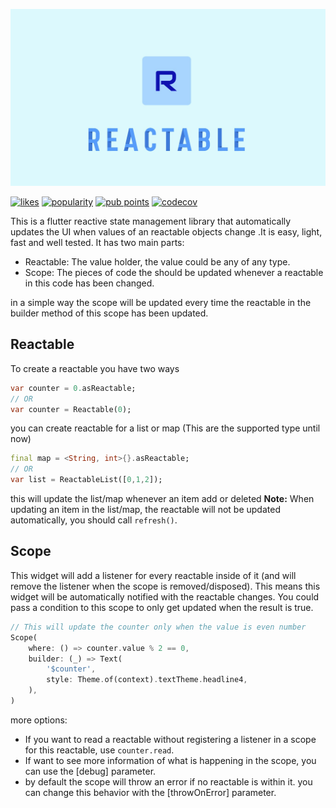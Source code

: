 ![logo](./assets/Name.jpg)

[![likes](https://img.shields.io/pub/likes/reactable?logo=dart)](https://pub.dev/packages/reactable)
[![popularity](https://img.shields.io/pub/popularity/reactable?logo=dart)](https://pub.dev/packages/reactable)
[![pub points](https://img.shields.io/pub/points/reactable?logo=dart)](https://pub.dev/packages/reactable) 
[![codecov](https://codecov.io/gh/SchabanBo/reactable/branch/master/graph/badge.svg?token=LxDyOPFg4o)](https://codecov.io/gh/SchabanBo/reactable)

This is a flutter reactive state management library that automatically updates the UI when values of an reactable objects change .It is easy, light, fast and well tested.
It has two main parts:

- Reactable: The value holder, the value could be any of any type.
- Scope: The pieces of code the should be updated whenever a reactable in this code has been changed.

in a simple way the scope will be updated every time the reactable in the builder method of this scope has been updated.

## Reactable

To create a reactable you have two ways

```dart
var counter = 0.asReactable;
// OR
var counter = Reactable(0);
```

you can create reactable for a list or map (This are the supported type until now)

```dart
final map = <String, int>{}.asReactable;
// OR
var list = ReactableList([0,1,2]);
```

this will update the list/map whenever an item add or deleted
**Note:** When updating an item in the list/map, the reactable will not be updated automatically, you should call `refresh()`.

## Scope

This widget will add a listener for every reactable inside of it (and will remove the listener when the scope is removed/disposed).
This means this widget will be automatically notified with the reactable changes.
You could pass a condition to this scope to only get updated when the result is true.

```dart
// This will update the counter only when the value is even number
Scope(
    where: () => counter.value % 2 == 0,
    builder: (_) => Text(
        '$counter',
        style: Theme.of(context).textTheme.headline4,
    ),
)
```
more options:
- If you want to read a reactable without registering a listener in a scope for this reactable, use `counter.read`.
- If want to see more information of what is happening in the scope, you can use the [debug] parameter.
- by default the scope will throw an error if no reactable is within it. you can change this behavior with the [throwOnError] parameter.
